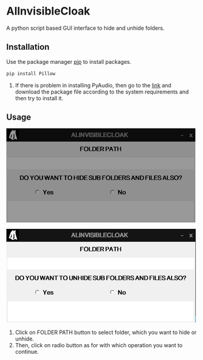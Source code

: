 # AlInvisibleCloak

A python script based GUI interface to hide and unhide folders.

## Installation

Use the package manager [pip](https://pip.pypa.io/en/stable/) to install packages.

```bash
pip install Pillow
```
1. If there is problem in installing PyAudio, then go to the [link](https://www.lfd.uci.edu/~gohlke/pythonlibs/) and download the package file according to the system requirements and then try to install it.

## Usage

![](/CaptureHide.JPG)

![](/CaptureUnhide.JPG)

1. Click on FOLDER PATH button to select folder, which you want to hide or unhide.
2. Then, click on radio button as for with which operation you want to continue.